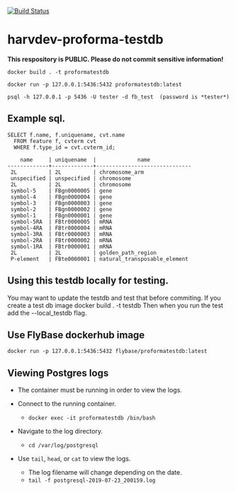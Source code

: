 [![Build Status](https://travis-ci.com/FlyBase/harvdev-proforma-testdb.svg?token=7Nvc5gEdzuNraK13EL3s&branch=master)](https://travis-ci.com/FlyBase/harvdev-proforma-testdb)
# harvdev-proforma-testdb

**This respository is PUBLIC. Please do not commit sensitive information!**

```
docker build . -t proformatestdb

docker run -p 127.0.0.1:5436:5432 proformatestdb:latest

psql -h 127.0.0.1 -p 5436 -U tester -d fb_test  (password is *tester*)
```
## Example sql.
```
SELECT f.name, f.uniquename, cvt.name 
  FROM feature f, cvterm cvt 
  WHERE f.type_id = cvt.cvterm_id;

    name     | uniquename  |             name             
-------------+-------------+------------------------------
 2L          | 2L          | chromosome_arm
 unspecified | unspecified | chromosome
 2L          | 2L          | chromosome
 symbol-5    | FBgn0000005 | gene
 symbol-4    | FBgn0000004 | gene
 symbol-3    | FBgn0000003 | gene
 symbol-2    | FBgn0000002 | gene
 symbol-1    | FBgn0000001 | gene
 symbol-5RA  | FBtr0000005 | mRNA
 symbol-4RA  | FBtr0000004 | mRNA
 symbol-3RA  | FBtr0000003 | mRNA
 symbol-2RA  | FBtr0000002 | mRNA
 symbol-1RA  | FBtr0000001 | mRNA
 2L          | 2L          | golden_path_region
 P-element   | FBte0000001 | natural_transposable_element
```
## Using this testdb locally for testing.
You may want to update the testdb and test that before commiting. If you create a test db image
docker build . -t testdb
Then when you run the test add the --local_testdb flag.


## Use FlyBase dockerhub image
```
docker run -p 127.0.0.1:5436:5432 flybase/proformatestdb:latest
```

## Viewing Postgres logs

- The container must be running in order to view the logs.
- Connect to the running container.
  - `docker exec -it proformatestdb /bin/bash`

- Navigate to the log directory.
  -  `cd /var/log/postgresql`

- Use `tail`, `head`, or `cat` to view the logs.
  -  The log filename will change depending on the date.
  -  `tail -f postgresql-2019-07-23_200159.log`  


